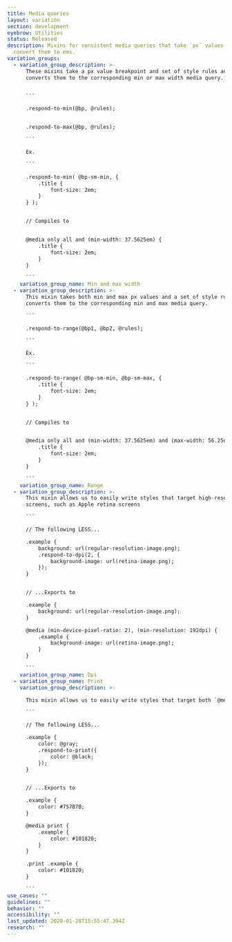 ```yaml
---
title: Media queries
layout: variation
section: development
eyebrow: Utilities
status: Released
description: Mixins for consistent media queries that take `px` values and
  convert them to ems.
variation_groups:
  - variation_group_description: >-
      These mixins take a px value breakpoint and set of style rules and
      converts them to the corresponding min or max width media query.


      ```

      .respond-to-min(@bp, @rules);


      .respond-to-max(@bp, @rules);

      ```

      Ex.

      ```

      .respond-to-min( @bp-sm-min, {
          .title {
              font-size: 2em;
          }
      } );


      // Compiles to


      @media only all and (min-width: 37.5625em) {
          .title {
              font-size: 2em;
          }
      }

      ```
    variation_group_name: Min and max width
  - variation_group_description: >-
      This mixin takes both min and max px values and a set of style rules and
      converts them to the corresponding min and max media query.

      ```

      .respond-to-range(@bp1, @bp2, @rules);

      ```

      Ex.

      ```

      .respond-to-range( @bp-sm-min, @bp-sm-max, {
          .title {
              font-size: 2em;
          }
      } );


      // Compiles to


      @media only all and (min-width: 37.5625em) and (max-width: 56.25em) {
          .title {
              font-size: 2em;
          }
      }

      ```
    variation_group_name: Range
  - variation_group_description: >-
      This mixin allows us to easily write styles that target high-resolution
      screens, such as Apple retina screens

      ```

      // The following LESS...

      .example {
          background: url(regular-resolution-image.png);
          .respond-to-dpi(2, {
              background-image: url(retina-image.png);
          });
      }


      // ...Exports to

      .example {
          background: url(regular-resolution-image.png);
      }

      @media (min-device-pixel-ratio: 2), (min-resolution: 192dpi) {
          .example {
              background-image: url(retina-image.png);
          }
      }

      ```
    variation_group_name: Dpi
  - variation_group_name: Print
    variation_group_description: >-

      This mixin allows us to easily write styles that target both `@media print` and `.print`.

      ```

      // The following LESS...

      .example {
          color: @gray;
          .respond-to-print({
              color: @black;
          });
      }


      // ...Exports to

      .example {
          color: #75787B;
      }

      @media print {
          .example {
              color: #101820;
          }
      }

      .print .example {
          color: #101820;
      }

      ```
use_cases: ""
guidelines: ""
behavior: ""
accessibility: ""
last_updated: 2020-01-28T15:55:47.394Z
research: ""
---
```

